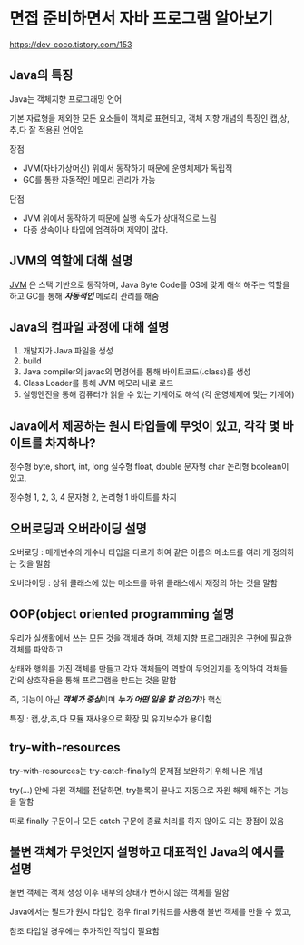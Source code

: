 # 면접 준비하면서 자바 프로그램 알아보기

https://dev-coco.tistory.com/153

## Java의 특징 
Java는 객체지향 프로그래밍 언어


기본 자료형을 제외한 모든 요소들이 객체로 표현되고, 객체 지향 개념의 특징인 캡,상,추,다 잘 적용된 언어임

장점
- JVM(자바가상머신) 위에서 동작하기 때문에 운영체제가 독립적
- GC를 통한 자동적인 메모리 관리가 가능

단점
- JVM 위에서 동작하기 때문에 실행 속도가 상대적으로 느림
- 다중 상속이나 타입에 엄격하며 제약이 많다.

## JVM의 역할에 대해 설명
[JVM](https://github.com/Hoonyyyy/JAVA-or-Spring/blob/main/JAVA/%EB%A9%B4%EC%A0%91%EC%A4%80%EB%B9%84%ED%95%98%EB%A9%B4%EC%84%9C.md) 은 스택 기반으로 동작하며, Java Byte Code를 OS에 맞게 해석 해주는 역할을 하고 GC를 통해 ***자동적인*** 메로리 관리를 해줌

## Java의 컴파일 과정에 대해 설명
1. 개발자가 Java 파일을 생성
2. build
3. Java compiler의 javac의 명령어를 통해 바이트코드(.class)를 생성
4. Class Loader를 통해 JVM 메모리 내로 로드
5. 실행엔진을 통해 컴퓨터가 읽을 수 있는 기계어로 해석 (각 운영체제에 맞는 기계어)

## Java에서 제공하는 원시 타입들에 무엇이 있고, 각각 몇 바이트를 차지하나?
정수형 byte, short, int, long 실수형 float, double 문자형 char 논리형 boolean이 있고,

정수형 1, 2, 3, 4 문자형 2, 논리형 1 바이트를 차지

## 오버로딩과 오버라이딩 설명
오버로딩 : 매개변수의 개수나 타입을 다르게 하여 같은 이름의 메소드를 여러 개 정의하는 것을 말함

오버라이딩 : 상위 클래스에 있는 메소드를 하위 클래스에서 재정의 하는 것을 말함

## OOP(object oriented programming 설명
우리가 실생활에서 쓰는 모든 것을 객체라 하며, 객체 지향 프로그래밍은 구현에 필요한 객체를 파악하고

상태와 행위를 가진 객체를 만들고 각자 객체들의 역할이 무엇인지를 정의하여 객체들 간의 상호작용을 통해 프로그램을 만드는 것을 말함

즉, 기능이 아닌 ***객체가 중심***이며 ***누가 어떤 일을 할 것인가***가 핵심

특징 : 캡,상,추,다 모듈 재사용으로 확장 및 유지보수가 용이함

## try-with-resources
try-with-resources는 try-catch-finally의 문제점 보완하기 위해 나온 개념

try(...) 안에 자원 객체를 전달하면, try블록이 끝나고 자동으로 자원 해제 해주는 기능을 말함

따로 finally 구문이나 모든 catch 구문에 종료 처리를 하지 않아도 되는 장점이 있음

## 불변 객체가 무엇인지 설명하고 대표적인 Java의 예시를 설명
불변 객체는 객체 생성 이후 내부의 상태가 변하지 않는 객체를 말함

Java에서는 필드가 원시 타입인 경우 final 키워드를 사용해 불변 객체를 만들 수 있고,

참조 타입일 경우에는 추가적인 작업이 필요함

